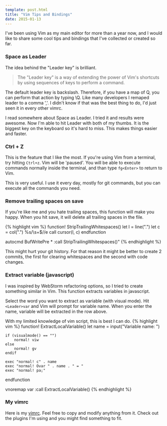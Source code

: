 ```yaml
---
template: post.html
title: "Vim Tips and Bindings"
date: 2015-01-13
---
```

I've been using Vim as my main editor for more than a year now, and I would like to share some cool tips and bindings that I've collected or created so far.

### Space as Leader
The idea behind the "Leader key" is brilliant.

> The "Leader key" is a way of extending the power of Vim's shortcuts by using sequences of keys to perform a command.

The default leader key is backslash. Therefore, if you have a map of <Leader>Q, you can perform that action by typing \Q. Like many developers I remaped leader to a comma ','. I didn't know if that was the best thing to do, I'd just seen it in every other vimrc.

I read somewhere about Space as Leader. I tried it and results were awesome. Now I'm able to hit Leader with both of my thumbs. It is the biggest key on the keyboard so it's hard to miss. This makes things easier and faster.

### Ctrl + Z
This is the feature that I like the most. If you're using Vim from a terminal, try hitting `Ctrl+z`. Vim will be 'paused'. You will be able to execute commands normally inside the terminal, and than type `fg<Enter>` to return to Vim.

This is very useful. I use it every day, mostly for git commands, but you can execute all the commands you need.

### Remove trailing spaces on save
If you're like me and you hate trailing spaces, this function will make you happy. When you hit save, it will delete all trailing spaces in the file.

{% highlight vim %}
function! StripTrailingWhitespaces()
    let l = line(".")
    let c = col(".")
    %s/\s\+$//e
    call cursor(l, c)
endfunction

autocmd BufWritePre * :call StripTrailingWhitespaces()"
{% endhighlight %}

<p class="note">This might hurt your git history. For that reason it might be better to create 2 commits, the first for clearing whitespaces and the second with code changes.</p>

### Extract variable (javascript)

I was inspired by WebStorm refactoring options, so I tried to create something similar in Vim. This function extracts variables in javascript.

Select the word you want to extract as variable (with visual mode). Hit `<Leader>var` and Vim will prompt for variable name. When you enter the name, variable will be extracted in the row above.

With my limited knowledge of vim script, this is best I can do.
{% highlight vim %}
function! ExtractLocalVariable()
    let name = input("Variable name: ")

    if (visualmode() == "")
        normal! viw
    else
        normal! gv
    endif

    exec "normal! c" . name
    exec "normal! Ovar " . name . " = "
    exec "normal! pa;"
endfunction

vnoremap <Leader>var :call ExtractLocalVariable()<CR>
{% endhighlight %}

### My vimrc
Here is my [vimrc](https://github.com/goschevski/dotfiles/blob/master/homefiles/vimrc). Feel free to copy and modify anything from it. Check out the plugins I'm using and you might find something to fit.
